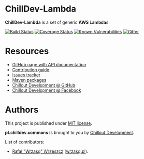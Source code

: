 <!---
# This file is part of the ChillDev-Lambda.
#
# @license http://mit-license.org/ The MIT license
# @copyright 2018 © by Rafał Wrzeszcz - Wrzasq.pl.
-->

# ChillDev-Lambda

**ChillDev-Lambda** is a set of generic **AWS Lambda**s.

[![Build Status](https://travis-ci.org/chilloutdevelopment/pl.chilldev.lambda.svg)](https://travis-ci.org/chilloutdevelopment/pl.chilldev.lambda)
[![Coverage Status](https://coveralls.io/repos/chilloutdevelopment/pl.chilldev.lambda/badge.png?branch=develop)](https://coveralls.io/r/chilloutdevelopment/pl.chilldev.lambda)
[![Known Vulnerabilities](https://snyk.io/test/github/chilloutdevelopment/pl.chilldev.lambda/badge.svg)](https://snyk.io/test/github/chilloutdevelopment/pl.chilldev.lambda)
[![Gitter](https://badges.gitter.im/Join%20Chat.svg)](https://gitter.im/chilloutdevelopment/pl.chilldev.lambda)

<!-- TODO: some brief explaination -->

# Resources

-   [GitHub page with API documentation](https://chilloutdevelopment.github.io/pl.chilldev.lambda)
-   [Contribution guide](https://github.com/chilloutdevelopment/pl.chilldev.lambda/blob/develop/CONTRIBUTING.md)
-   [Issues tracker](https://github.com/chilloutdevelopment/pl.chilldev.lambda/issues)
-   [Maven packages](https://search.maven.org/search?q=g:pl.chilldev.lambda)
-   [Chillout Development @ GitHub](https://github.com/chilloutdevelopment)
-   [Chillout Development @ Facebook](https://www.facebook.com/chilldev)

# Authors

This project is published under [MIT license](https://github.com/chilloutdevelopment/pl.chilldev.lambda/tree/master/LICENSE).

**pl.chilldev.commons** is brought to you by [Chillout Development](https://chilldev.pl).

List of contributors:

-   [Rafał "Wrzasq" Wrzeszcz](https://github.com/rafalwrzeszcz) ([wrzasq.pl](https://wrzasq.pl)).
